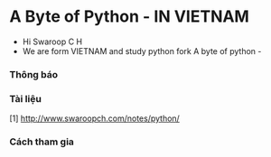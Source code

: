 A Byte of Python - IN VIETNAM
================
- Hi Swaroop C H
- We are  form VIETNAM and study python fork A byte of python - 

### Thông báo
### Tài liệu
[1] http://www.swaroopch.com/notes/python/

### Cách tham gia

